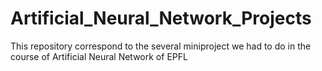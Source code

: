 # Artificial_Neural_Network_Projects
This repository correspond to the several miniproject we had to do in the course of Artificial Neural Network of EPFL
